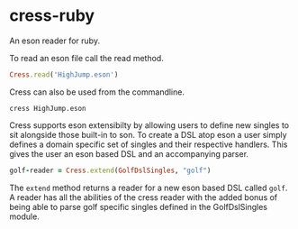 cress-ruby
=======

An eson reader for ruby.

To read an eson file call the read method.

```ruby
Cress.read('HighJump.eson')
```

Cress can also be used from the commandline.

```shell
cress HighJump.eson
```

Cress supports eson extensibilty by allowing users to define new singles to sit alongside those built-in to son. To create a DSL atop eson a user simply defines a domain specific set of singles and their respective handlers. This gives the user an eson based DSL and an accompanying parser.

```ruby
golf-reader = Cress.extend(GolfDslSingles, "golf")
```

The `extend` method returns a reader for a new eson based DSL called `golf`. A reader has all the abilities of the cress reader with the added bonus of being able to parse golf specific singles defined in the GolfDslSingles module.
